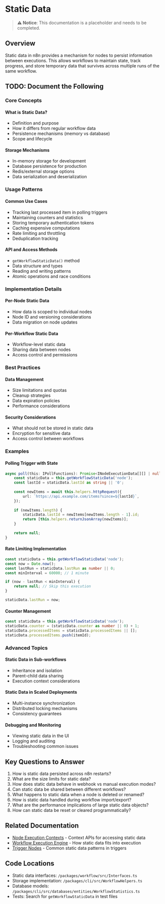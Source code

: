 # Static Data

> **⚠️ Notice**: This documentation is a placeholder and needs to be completed.

## Overview

Static data in n8n provides a mechanism for nodes to persist information between executions. This allows workflows to maintain state, track progress, and store temporary data that survives across multiple runs of the same workflow.

## TODO: Document the Following

### Core Concepts

#### What is Static Data?
- Definition and purpose
- How it differs from regular workflow data
- Persistence mechanisms (memory vs database)
- Scope and lifecycle

#### Storage Mechanisms
- In-memory storage for development
- Database persistence for production
- Redis/external storage options
- Data serialization and deserialization

### Usage Patterns

#### Common Use Cases
- Tracking last processed item in polling triggers
- Maintaining counters and statistics
- Storing temporary authentication tokens
- Caching expensive computations
- Rate limiting and throttling
- Deduplication tracking

#### API and Access Methods
- `getWorkflowStaticData()` method
- Data structure and types
- Reading and writing patterns
- Atomic operations and race conditions

### Implementation Details

#### Per-Node Static Data
- How data is scoped to individual nodes
- Node ID and versioning considerations
- Data migration on node updates

#### Per-Workflow Static Data
- Workflow-level static data
- Sharing data between nodes
- Access control and permissions

### Best Practices

#### Data Management
- Size limitations and quotas
- Cleanup strategies
- Data expiration policies
- Performance considerations

#### Security Considerations
- What should not be stored in static data
- Encryption for sensitive data
- Access control between workflows

### Examples

#### Polling Trigger with State
```typescript
async poll(this: IPollFunctions): Promise<INodeExecutionData[][] | null> {
    const staticData = this.getWorkflowStaticData('node');
    const lastId = staticData.lastId as string || '0';
    
    const newItems = await this.helpers.httpRequest({
        url: `https://api.example.com/items?since=${lastId}`,
    });
    
    if (newItems.length) {
        staticData.lastId = newItems[newItems.length - 1].id;
        return [this.helpers.returnJsonArray(newItems)];
    }
    
    return null;
}
```

#### Rate Limiting Implementation
```typescript
const staticData = this.getWorkflowStaticData('node');
const now = Date.now();
const lastRun = staticData.lastRun as number || 0;
const minInterval = 60000; // 1 minute

if (now - lastRun < minInterval) {
    return null; // Skip this execution
}

staticData.lastRun = now;
```

#### Counter Management
```typescript
const staticData = this.getWorkflowStaticData('node');
staticData.counter = (staticData.counter as number || 0) + 1;
staticData.processedItems = staticData.processedItems || [];
staticData.processedItems.push(itemId);
```

### Advanced Topics

#### Static Data in Sub-workflows
- Inheritance and isolation
- Parent-child data sharing
- Execution context considerations

#### Static Data in Scaled Deployments
- Multi-instance synchronization
- Distributed locking mechanisms
- Consistency guarantees

#### Debugging and Monitoring
- Viewing static data in the UI
- Logging and auditing
- Troubleshooting common issues

## Key Questions to Answer

1. How is static data persisted across n8n restarts?
2. What are the size limits for static data?
3. How does static data behave in webhook vs manual execution modes?
4. Can static data be shared between different workflows?
5. What happens to static data when a node is deleted or renamed?
6. How is static data handled during workflow import/export?
7. What are the performance implications of large static data objects?
8. How can static data be reset or cleared programmatically?

## Related Documentation

- [Node Execution Contexts](./node-execution-contexts.md) - Context APIs for accessing static data
- [Workflow Execution Engine](./workflow-execution-engine.md) - How static data fits into execution
- [Trigger Nodes](./trigger-nodes.md) - Common static data patterns in triggers

## Code Locations

- Static data interfaces: `/packages/workflow/src/Interfaces.ts`
- Storage implementation: `/packages/cli/src/WorkflowHelpers.ts`
- Database models: `/packages/cli/src/databases/entities/WorkflowStatistics.ts`
- Tests: Search for `getWorkflowStaticData` in test files